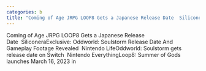 ```yaml
---
categories: b
title: "Coming of Age JRPG LOOP8 Gets a Japanese Release Date  Siliconera"
---
```

Coming of Age JRPG LOOP8 Gets a Japanese Release Date&nbsp;&nbsp;SiliconeraExclusive: Oddworld: Soulstorm Release Date And Gameplay Footage Revealed&nbsp;&nbsp;Nintendo LifeOddworld: Soulstorm gets release date on Switch&nbsp;&nbsp;Nintendo EverythingLoop8: Summer of Gods launches March 16, 2023 in 